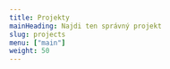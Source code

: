 ```yaml
---
title: Projekty
mainHeading: Najdi ten správný projekt
slug: projects
menu: ["main"]
weight: 50
---
```

